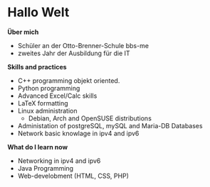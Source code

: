 # Hallo Welt
**Über mich**
- Schüler an der Otto-Brenner-Schule bbs-me
- zweites Jahr der Ausbildung für die IT


**Skills and practices**
- C++ programming objekt oriented.
- Python programming
- Advanced Excel/Calc skills
- LaTeX formatting
- Linux administration
  - Debian, Arch and OpenSUSE distributions
- Administation of postgreSQL, mySQL and Maria-DB Databases
- Network basic knowlage in ipv4 and ipv6

**What do I learn now**
- Networking in ipv4 and ipv6
- Java Programming
- Web-develobment (HTML, CSS, PHP)
